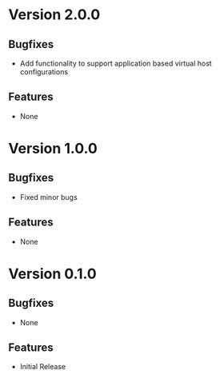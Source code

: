 # Version 2.0.0

## Bugfixes

* Add functionality to support application based virtual host configurations

## Features

* None

# Version 1.0.0

## Bugfixes

* Fixed minor bugs

## Features

* None

# Version 0.1.0

## Bugfixes

* None

## Features

* Initial Release

